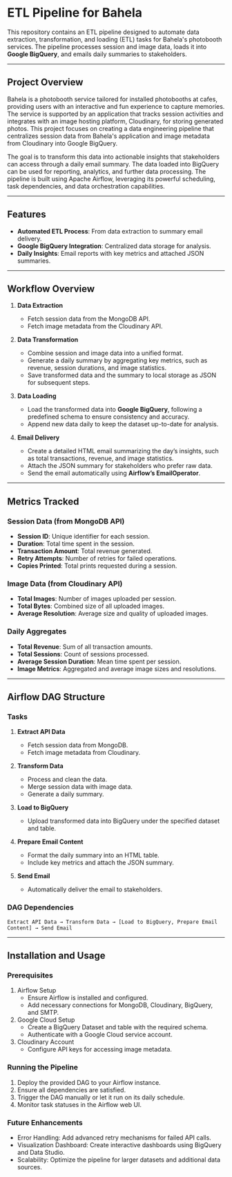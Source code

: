 # ETL Pipeline for Bahela  

This repository contains an ETL pipeline designed to automate data extraction, transformation, and loading (ETL) tasks for Bahela's photobooth services. The pipeline processes session and image data, loads it into **Google BigQuery**, and emails daily summaries to stakeholders.  

---

## Project Overview

Bahela is a photobooth service tailored for installed photobooths at cafes, providing users with an interactive and fun experience to capture memories. The service is supported by an application that tracks session activities and integrates with an image hosting platform, Cloudinary, for storing generated photos. This project focuses on creating a data engineering pipeline that centralizes session data from Bahela's application and image metadata from Cloudinary into Google BigQuery.

The goal is to transform this data into actionable insights that stakeholders can access through a daily email summary. The data loaded into BigQuery can be used for reporting, analytics, and further data processing. The pipeline is built using Apache Airflow, leveraging its powerful scheduling, task dependencies, and data orchestration capabilities.

---

## Features  

- **Automated ETL Process**: From data extraction to summary email delivery.  
- **Google BigQuery Integration**: Centralized data storage for analysis.  
- **Daily Insights**: Email reports with key metrics and attached JSON summaries.  

---

## Workflow Overview  

1. **Data Extraction**  
   - Fetch session data from the MongoDB API.  
   - Fetch image metadata from the Cloudinary API.  

2. **Data Transformation**  
   - Combine session and image data into a unified format.  
   - Generate a daily summary by aggregating key metrics, such as revenue, session durations, and image statistics.  
   - Save transformed data and the summary to local storage as JSON for subsequent steps.  

3. **Data Loading**  
   - Load the transformed data into **Google BigQuery**, following a predefined schema to ensure consistency and accuracy.  
   - Append new data daily to keep the dataset up-to-date for analysis.  

4. **Email Delivery**  
   - Create a detailed HTML email summarizing the day’s insights, such as total transactions, revenue, and image statistics.  
   - Attach the JSON summary for stakeholders who prefer raw data.  
   - Send the email automatically using **Airflow’s EmailOperator**.  

---

## Metrics Tracked  

### Session Data (from MongoDB API)  
- **Session ID**: Unique identifier for each session.  
- **Duration**: Total time spent in the session.  
- **Transaction Amount**: Total revenue generated.  
- **Retry Attempts**: Number of retries for failed operations.  
- **Copies Printed**: Total prints requested during a session.  

### Image Data (from Cloudinary API)  
- **Total Images**: Number of images uploaded per session.  
- **Total Bytes**: Combined size of all uploaded images.  
- **Average Resolution**: Average size and quality of uploaded images.  

### Daily Aggregates  
- **Total Revenue**: Sum of all transaction amounts.  
- **Total Sessions**: Count of sessions processed.  
- **Average Session Duration**: Mean time spent per session.  
- **Image Metrics**: Aggregated and average image sizes and resolutions.  

---

## Airflow DAG Structure  

### Tasks  
1. **Extract API Data**  
   - Fetch session data from MongoDB.  
   - Fetch image metadata from Cloudinary.  

2. **Transform Data**  
   - Process and clean the data.  
   - Merge session data with image data.  
   - Generate a daily summary.  

3. **Load to BigQuery**  
   - Upload transformed data into BigQuery under the specified dataset and table.  

4. **Prepare Email Content**  
   - Format the daily summary into an HTML table.  
   - Include key metrics and attach the JSON summary.  

5. **Send Email**  
   - Automatically deliver the email to stakeholders.  

### DAG Dependencies  
```text
Extract API Data → Transform Data → [Load to BigQuery, Prepare Email Content] → Send Email
```

---

## Installation and Usage
### Prerequisites
1. Airflow Setup
   - Ensure Airflow is installed and configured.
   - Add necessary connections for MongoDB, Cloudinary, BigQuery, and SMTP.
2. Google Cloud Setup
   - Create a BigQuery Dataset and table with the required schema.
   - Authenticate with a Google Cloud service account.
3. Cloudinary Account
   - Configure API keys for accessing image metadata.

### Running the Pipeline
1. Deploy the provided DAG to your Airflow instance.
2. Ensure all dependencies are satisfied.
3. Trigger the DAG manually or let it run on its daily schedule.
4. Monitor task statuses in the Airflow web UI.

### Future Enhancements
- Error Handling: Add advanced retry mechanisms for failed API calls.
- Visualization Dashboard: Create interactive dashboards using BigQuery and Data Studio.
- Scalability: Optimize the pipeline for larger datasets and additional data sources.

